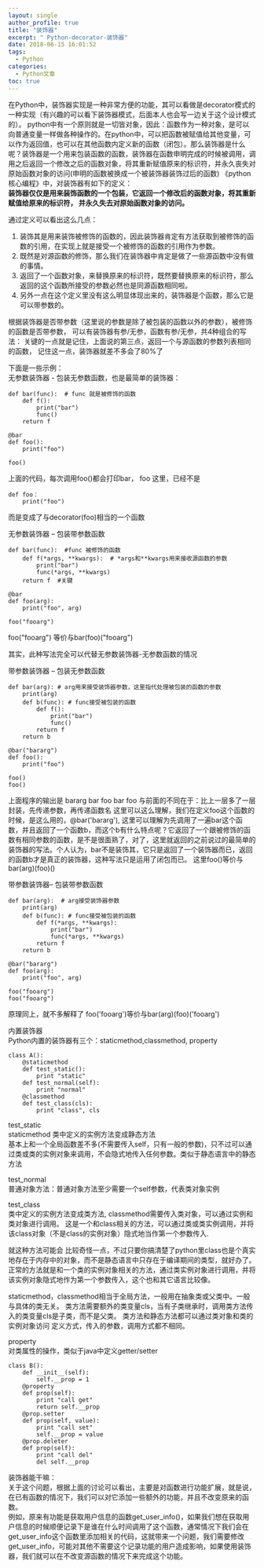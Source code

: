 ```yaml
---
layout: single
author_profile: true
title: "装饰器"
excerpt: " Python-decorator-装饰器"
date: 2018-06-15 16:01:52
tags:
  - Python
categories:
  - Python文章
toc: true
---
```


在Python中，装饰器实现是一种非常方便的功能，其可以看做是decorator模式的一种实现（有兴趣的可以看下装饰器模式，后面本人也会写一边关于这个设计模式的）。
python中有一个原则就是一切皆对象，因此：函数作为一种对象，是可以向普通变量一样做各种操作的。在python中，可以把函数被赋值给其他变量，可以作为返回值，也可以在其他函数内定义新的函数（闭包）。那么装饰器是什么呢？装饰器是一个用来包装函数的函数，装饰器在函数申明完成的时候被调用，调用之后返回一个修改之后的函数对象，将其重新赋值原来的标识符，并永久丧失对原始函数对象的访问(申明的函数被换成一个被装饰器装饰过后的函数)
《python核心编程》中，对装饰器有如下的定义：  
**装饰器仅仅是用来装饰函数的一个包装，它返回一个修改后的函数对象，将其重新赋值给原来的标识符， 并永久失去对原始函数对象的访问。**

通过定义可以看出这么几点：
1. 装饰其是用来装饰被修饰的函数的，因此装饰器肯定有方法获取到被修饰的函数的引用，在实现上就是接受一个被修饰的函数的引用作为参数。
2. 既然是对源函数的修饰，那么我们在装饰器中肯定是做了一些源函数中没有做的事情。
3. 返回了一个函数对象，来替换原来的标识符，既然要替换原来的标识符，那么返回的这个函数所接受的参数必然也是同源函数相同啦。
4. 另外一点在这个定义里没有这么明显体现出来的，装饰器是个函数，那么它是可以带参数的。

根据装饰器是否带参数（这里说的参数是除了被包装的函数以外的参数），被修饰的函数是否带参数， 可以有装饰器有参/无参，函数有参/无参，共4种组合的写法：
关键的一点就是记住，上面说的第三点，返回一个与源函数的参数列表相同的函数， 记住这一点，装饰器就差不多会了80%了

下面是一些示例：  
无参数装饰器 - 包装无参数函数，也是最简单的装饰器：
```
def bar(func):  # func 就是被修饰的函数
    def f():
        print("bar")
        func()
    return f

@bar
def foo():
    print("foo")

foo()
```
上面的代码，每次调用foo()都会打印bar， foo
这里，已经不是
```
def foo：
    print("foo")
```
而是变成了与decorator(foo)相当的一个函数

无参数装饰器 – 包装带参数函数
```
def bar(func):  #func 被修饰的函数
    def f(*args, **kwargs):  # *args和**kwargs用来接收源函数的参数
        print("bar")
        func(*args, **kwargs)
    return f  #关键

@bar
def foo(arg):
    print("foo", arg)

foo("fooarg")
```
foo("fooarg") 等价与bar(foo)("fooarg")

其实，此种写法完全可以代替无参数装饰器-无参数函数的情况


带参数装饰器 – 包装无参数函数
```
def bar(arg): # arg用来接受装饰器参数，这里指代处理被包装的函数的参数
    print(arg)
    def b(func): # func接受被包装的函数
        def f():
            print("bar")
            func()
        return f  
    return b

@bar("bararg")
def foo():
    print("foo")

foo()
foo()
```
上面程序的输出是
bararg
bar
foo
bar
foo
与前面的不同在于：比上一层多了一层封装，先传递参数，再传递函数名
这里可以这么理解，我们在定义foo这个函数的时候，是这么用的，@bar('bararg'), 这里可以理解为先调用了一遍bar这个函数，并且返回了一个函数b，而这个b有什么特点呢？它返回了一个跟被修饰的函数有相同参数的函数，是不是很面熟了，对了，这里就返回的之前说过的最简单的装饰器的写法。个人认为，bar不是装饰其，它只是返回了一个装饰器而已，返回的函数b才是真正的装饰器，这种写法只是运用了闭包而已。
这里foo()等价与bar(arg)(foo)()

带参数装饰器– 包装带参数函数
```
def bar(arg):  # arg接受装饰器参数
    print(arg)
    def b(func): # func接受被包装的函数
        def f(*args, **kwargs):
            print("bar")
            func(*args, **kwargs)
        return f
    return b

@bar("bararg")
def foo(arg):
    print("foo", arg)

foo("fooarg")
foo("fooarg")
```
原理同上，就不多解释了
foo('fooarg')等价与bar(arg)(foo)('fooarg')

内置装饰器  
Python内置的装饰器有三个：staticmethod,classmethod, property
```
class A():
    @staticmethod
    def test_static():
        print "static"
    def test_normal(self):
        print "normal"
    @classmethod
    def test_class(cls):
        print "class", cls
``` 
test_static  
staticmethod 类中定义的实例方法变成静态方法  
基本上和一个全局函数差不多(不需要传入self，只有一般的参数)，只不过可以通过类或类的实例对象来调用，不会隐式地传入任何参数。类似于静态语言中的静态方法  

test_normal  
普通对象方法：普通对象方法至少需要一个self参数，代表类对象实例

test_class  
类中定义的实例方法变成类方法, classmethod需要传入类对象，可以通过实例和类对象进行调用。
这是一个和class相关的方法，可以通过类或类实例调用，并将该class对象（不是class的实例对象）隐式地当作第一个参数传入.

就这种方法可能会 比较奇怪一点，不过只要你搞清楚了python里class也是个真实地存在于内存中的对象，而不是静态语言中只存在于编译期间的类型，就好办了。正常的方法就是和一个类的实例对象相关的方法，通过类实例对象进行调用，并将该实例对象隐式地作为第一个参数传入，这个也和其它语言比较像。

staticmethod，classmethod相当于全局方法，一般用在抽象类或父类中。一般与具体的类无关。
类方法需要额外的类变量cls，当有子类继承时，调用类方法传入的类变量cls是子类，而不是父类。
类方法和静态方法都可以通过类对象和类的实例对象访问
定义方式，传入的参数，调用方式都不相同。

property  
对类属性的操作，类似于java中定义getter/setter
```
class B():
    def __init__(self):
        self.__prop = 1
    @property
    def prop(self):
        print "call get"
        return self.__prop
    @prop.setter
    def prop(self, value):
        print "call set"
        self.__prop = value
    @prop.deleter
    def prop(self):
        print "call del"
        del self.__prop
```
装饰器能干嘛：  
关于这个问题，根据上面的讨论可以看出，主要是对函数进行功能扩展，就是说，在已有函数的情况下，我们可以对它添加一些额外的功能，并且不改变原来的函数。  
例如，原来有功能是获取用户信息的函数get_user_info()，如果我们想在获取用户信息的时候顺便记录下是谁在什么时间调用了这个函数，通常情况下我们会在get_user_info这个函数里添加相关的代码，这就带来一个问题，我们需要修改get_user_info，可能对其他不需要这个记录功能的用户造成影响，如果使用装饰器，我们就可以在不改变源函数的情况下来完成这个功能。
